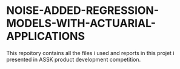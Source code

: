 # NOISE-ADDED-REGRESSION-MODELS-WITH-ACTUARIAL-APPLICATIONS
This repoitory contains all the files i used and reports in this projet i presented in ASSK product development competition.
